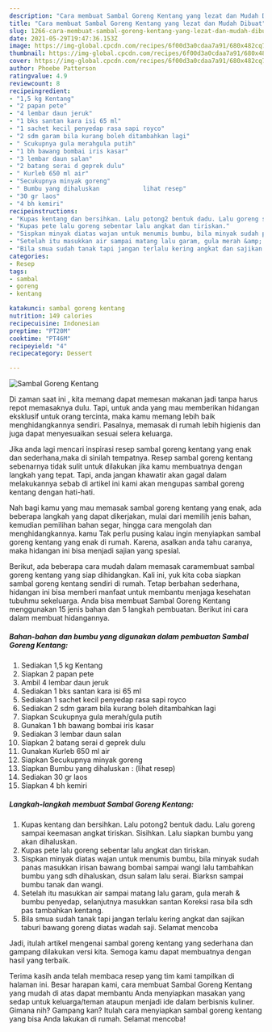 ```yaml
---
description: "Cara membuat Sambal Goreng Kentang yang lezat dan Mudah Dibuat"
title: "Cara membuat Sambal Goreng Kentang yang lezat dan Mudah Dibuat"
slug: 1266-cara-membuat-sambal-goreng-kentang-yang-lezat-dan-mudah-dibuat
date: 2021-05-29T19:47:36.153Z
image: https://img-global.cpcdn.com/recipes/6f00d3a0cdaa7a91/680x482cq70/sambal-goreng-kentang-foto-resep-utama.jpg
thumbnail: https://img-global.cpcdn.com/recipes/6f00d3a0cdaa7a91/680x482cq70/sambal-goreng-kentang-foto-resep-utama.jpg
cover: https://img-global.cpcdn.com/recipes/6f00d3a0cdaa7a91/680x482cq70/sambal-goreng-kentang-foto-resep-utama.jpg
author: Phoebe Patterson
ratingvalue: 4.9
reviewcount: 8
recipeingredient:
- "1,5 kg Kentang"
- "2 papan pete"
- "4 lembar daun jeruk"
- "1 bks santan kara isi 65 ml"
- "1 sachet kecil penyedap rasa sapi royco"
- "2 sdm garam bila kurang boleh ditambahkan lagi"
- " Scukupnya gula merahgula putih"
- "1 bh bawang bombai iris kasar"
- "3 lembar daun salan"
- "2 batang serai d geprek dulu"
- " Kurleb 650 ml air"
- "Secukupnya minyak goreng"
- " Bumbu yang dihaluskan            lihat resep"
- "30 gr laos"
- "4 bh kemiri"
recipeinstructions:
- "Kupas kentang dan bersihkan. Lalu potong2 bentuk dadu. Lalu goreng sampai keemasan angkat tiriskan. Sisihkan. Lalu siapkan bumbu yang akan dihaluskan."
- "Kupas pete lalu goreng sebentar lalu angkat dan tiriskan."
- "Sispkan minyak diatas wajan untuk menumis bumbu, bila minyak sudah panas masukkan irisan bawang bombai sampai wangi lalu tambahkan bumbu yang sdh dihaluskan, dsun salam lalu serai. Biarksn sampai bumbu tanak dan wangi."
- "Setelah itu masukkan air sampai matang lalu garam, gula merah &amp; bumbu penyedap, selanjutnya masukkan santan Koreksi rasa bila sdh pas tambahkan kentang."
- "Bila smua sudah tanak tapi jangan terlalu kering angkat dan sajikan taburi bawang goreng diatas wadah saji. Selamat mencoba"
categories:
- Resep
tags:
- sambal
- goreng
- kentang

katakunci: sambal goreng kentang 
nutrition: 149 calories
recipecuisine: Indonesian
preptime: "PT20M"
cooktime: "PT46M"
recipeyield: "4"
recipecategory: Dessert

---
```



![Sambal Goreng Kentang](https://img-global.cpcdn.com/recipes/6f00d3a0cdaa7a91/680x482cq70/sambal-goreng-kentang-foto-resep-utama.jpg)

Di zaman  saat ini , kita memang dapat memesan makanan jadi tanpa harus repot memasaknya dulu. Tapi, untuk anda yang mau memberikan hidangan eksklusif untuk orang tercinta, maka kamu memang lebih baik menghidangkannya sendiri. Pasalnya, memasak di rumah lebih higienis dan juga dapat menyesuaikan sesuai selera keluarga.

Jika anda lagi mencari inspirasi resep sambal goreng kentang yang enak dan sederhana,maka di sinilah tempatnya. Resep sambal goreng kentang  sebenarnya tidak sulit untuk dilakukan jika kamu membuatnya dengan langkah yang tepat. Tapi, anda jangan khawatir akan gagal dalam melakukannya 
sebab di artikel ini kami akan mengupas sambal goreng kentang dengan hati-hati.  



Nah bagi kamu yang mau memasak sambal goreng kentang yang enak, ada beberapa langkah yang dapat dikerjakan, mulai dari memilih jenis bahan, kemudian pemilihan bahan segar, hingga cara mengolah dan menghidangkannya. kamu Tak perlu pusing kalau ingin menyiapkan sambal goreng kentang yang enak di rumah. Karena, asalkan anda  tahu caranya, maka hidangan ini bisa menjadi sajian yang spesial.

Berikut, ada beberapa cara mudah dalam memasak caramembuat sambal goreng kentang yang siap dihidangkan. Kali ini, yuk kita coba siapkan sambal goreng kentang sendiri di rumah. Tetap berbahan sederhana, hidangan ini bisa memberi manfaat untuk membantu menjaga kesehatan tubuhmu sekeluarga. Anda bisa membuat Sambal Goreng Kentang menggunakan 15 jenis bahan dan 5 langkah pembuatan. Berikut ini cara dalam membuat hidangannya.

<!--inarticleads1-->

##### Bahan-bahan dan bumbu yang digunakan dalam pembuatan Sambal Goreng Kentang:

1. Sediakan 1,5 kg Kentang
1. Siapkan 2 papan pete
1. Ambil 4 lembar daun jeruk
1. Sediakan 1 bks santan kara isi 65 ml
1. Sediakan 1 sachet kecil penyedap rasa sapi royco
1. Sediakan 2 sdm garam bila kurang boleh ditambahkan lagi
1. Siapkan  Scukupnya gula merah/gula putih
1. Gunakan 1 bh bawang bombai iris kasar
1. Sediakan 3 lembar daun salan
1. Siapkan 2 batang serai d geprek dulu
1. Gunakan  Kurleb 650 ml air
1. Siapkan Secukupnya minyak goreng
1. Siapkan  Bumbu yang dihaluskan :           (lihat resep)
1. Sediakan 30 gr laos
1. Siapkan 4 bh kemiri




<!--inarticleads2-->

##### Langkah-langkah membuat Sambal Goreng Kentang:

1. Kupas kentang dan bersihkan. Lalu potong2 bentuk dadu. Lalu goreng sampai keemasan angkat tiriskan. Sisihkan. Lalu siapkan bumbu yang akan dihaluskan.
1. Kupas pete lalu goreng sebentar lalu angkat dan tiriskan.
1. Sispkan minyak diatas wajan untuk menumis bumbu, bila minyak sudah panas masukkan irisan bawang bombai sampai wangi lalu tambahkan bumbu yang sdh dihaluskan, dsun salam lalu serai. Biarksn sampai bumbu tanak dan wangi.
1. Setelah itu masukkan air sampai matang lalu garam, gula merah &amp; bumbu penyedap, selanjutnya masukkan santan Koreksi rasa bila sdh pas tambahkan kentang.
1. Bila smua sudah tanak tapi jangan terlalu kering angkat dan sajikan taburi bawang goreng diatas wadah saji. Selamat mencoba




Jadi, itulah artikel mengenai  sambal goreng kentang  yang sederhana dan gampang dilakukan versi kita. Semoga kamu dapat membuatnya dengan hasil yang terbaik. 

Terima kasih anda telah membaca resep yang tim kami tampilkan di halaman ini. Besar harapan kami, cara membuat  Sambal Goreng Kentang yang mudah di atas dapat membantu Anda menyiapkan masakan yang sedap untuk keluarga/teman ataupun menjadi ide dalam berbisnis kuliner. Gimana nih? Gampang kan? Itulah cara menyiapkan sambal goreng kentang yang bisa Anda lakukan di rumah. Selamat mencoba!

